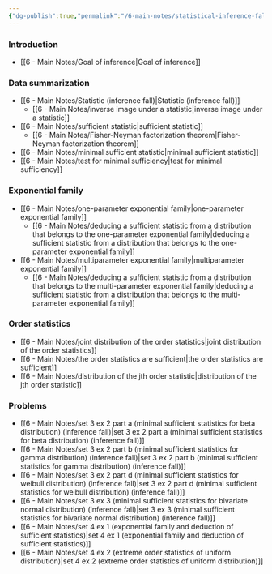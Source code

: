 ```yaml
---
{"dg-publish":true,"permalink":"/6-main-notes/statistical-inference-fall/","tags":["moc"]}
---
```


### Introduction
+ [[6 - Main Notes/Goal of inference\|Goal of inference]]
### Data summarization
+ [[6 - Main Notes/Statistic (inference fall)\|Statistic (inference fall)]]
	+ [[6 - Main Notes/inverse image under a statistic\|inverse image under a statistic]]
+ [[6 - Main Notes/sufficient statistic\|sufficient statistic]]
	+ [[6 - Main Notes/Fisher-Neyman factorization theorem\|Fisher-Neyman factorization theorem]]
+ [[6 - Main Notes/minimal sufficient statistic\|minimal sufficient statistic]]
+ [[6 - Main Notes/test for minimal sufficiency\|test for minimal sufficiency]]
### Exponential family
+ [[6 - Main Notes/one-parameter exponential family\|one-parameter exponential family]]
	+ [[6 - Main Notes/deducing a sufficient statistic from a distribution that belongs to the one-parameter exponential family\|deducing a sufficient statistic from a distribution that belongs to the one-parameter exponential family]]
+ [[6 - Main Notes/multiparameter exponential family\|multiparameter exponential family]]
	+ [[6 - Main Notes/deducing a sufficient statistic from a distribution that belongs to the multi-parameter exponential family\|deducing a sufficient statistic from a distribution that belongs to the multi-parameter exponential family]]
### Order statistics
+ [[6 - Main Notes/joint distribution of the order statistics\|joint distribution of the order statistics]]
+ [[6 - Main Notes/the order statistics are sufficient\|the order statistics are sufficient]]
+ [[6 - Main Notes/distribution of the jth order statistic\|distribution of the jth order statistic]]
### Problems
+ [[6 - Main Notes/set 3 ex 2 part a (minimal sufficient statistics for beta distribution) (inference fall)\|set 3 ex 2 part a (minimal sufficient statistics for beta distribution) (inference fall)]]
+ [[6 - Main Notes/set 3 ex 2 part b (minimal sufficient statistics for gamma distribution) (inference fall)\|set 3 ex 2 part b (minimal sufficient statistics for gamma distribution) (inference fall)]]
+ [[6 - Main Notes/set 3 ex 2 part d (minimal sufficient statistics for weibull distribution) (inference fall)\|set 3 ex 2 part d (minimal sufficient statistics for weibull distribution) (inference fall)]]
+ [[6 - Main Notes/set 3 ex 3 (minimal sufficient statistics for bivariate normal distribution) (inference fall)\|set 3 ex 3 (minimal sufficient statistics for bivariate normal distribution) (inference fall)]]
+ [[6 - Main Notes/set 4 ex 1 (exponential family and deduction of sufficient statistics)\|set 4 ex 1 (exponential family and deduction of sufficient statistics)]]
+ [[6 - Main Notes/set 4 ex 2 (extreme order statistics of uniform distribution)\|set 4 ex 2 (extreme order statistics of uniform distribution)]]